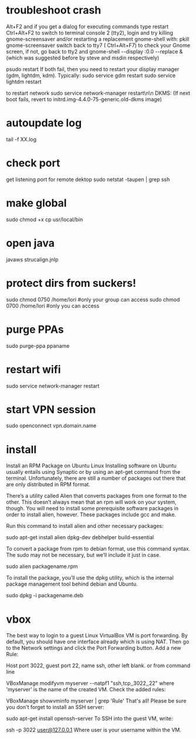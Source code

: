 # troubleshoot crash

Alt+F2 and if you get a dialog for executing commands type restart
Ctrl+Alt+F2 to switch to terminal console 2 (tty2), login and try killing gnome-screensaver and/or restarting a replacement gnome-shell with: 
pkill gnome-screensaver 
switch back to tty7 ( Ctrl+Alt+F7) to check your Gnome screen, if not, go back to tty2 and 
gnome-shell --display :0.0 --replace & 
(which was suggested before by steve and msdin respectively)

psudo restart
If both fail, then you need to restart your display manager (gdm, lightdm, kdm). Typically: 
sudo service gdm restart
sudo service lightdm restart

to restart network
sudo service network-manager restart\n\n DKMS: (If next boot fails, revert to initrd.img-4.4.0-75-generic.old-dkms image)


# autoupdate log
tail -f XX.log

# check port
get listening port for remote dektop
sudo netstat -taupen | grep ssh

# make global
sudo chmod +x
cp usr/local/bin

# open java
javaws strucalign.jnlp

# protect dirs from suckers!
sudo chmod 0750 /home/lori #only your group can access
sudo chmod 0700 /home/lori #only you can access

# purge PPAs
sudo purge-ppa ppaname

# restart wifi

sudo service network-manager restart

# start VPN session

sudo openconnect vpn.domain.name

# install 

Install an RPM Package on Ubuntu Linux
Installing software on Ubuntu usually entails using Synaptic or by using an apt-get command from the terminal. Unfortunately, there are still a number of packages out there that are only distributed in RPM format.

There’s a utility called Alien that converts packages from one format to the other. This doesn’t always mean that an rpm will work on your system, though. You will need to install some prerequisite software packages in order to install alien, however. These packages include gcc and make.

Run this command to install alien and other necessary packages:

sudo apt-get install alien dpkg-dev debhelper build-essential

To convert a package from rpm to debian format, use this command syntax. The sudo may not be necessary, but we’ll include it just in case.

sudo alien packagename.rpm

To install the package, you’ll use the dpkg utility, which is the internal package management tool behind debian and Ubuntu.

sudo dpkg -i packagename.deb

# vbox

The best way to login to a guest Linux VirtualBox VM is port forwarding. By default, you should have one interface already which is using NAT. Then go to the Network settings and click the Port Forwarding button. Add a new Rule:

Host port 3022, guest port 22, name ssh, other left blank.
or from command line

VBoxManage modifyvm myserver --natpf1 "ssh,tcp,,3022,,22"
where 'myserver' is the name of the created VM. Check the added rules:

VBoxManage showvminfo myserver | grep 'Rule'
That's all! Please be sure you don't forget to install an SSH server:

sudo apt-get install openssh-server
To SSH into the guest VM, write:

ssh -p 3022 user@127.0.0.1
Where user is your username within the VM.
